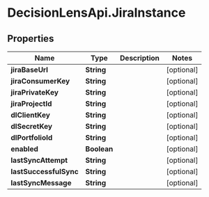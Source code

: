 # DecisionLensApi.JiraInstance

## Properties
Name | Type | Description | Notes
------------ | ------------- | ------------- | -------------
**jiraBaseUrl** | **String** |  | [optional] 
**jiraConsumerKey** | **String** |  | [optional] 
**jiraPrivateKey** | **String** |  | [optional] 
**jiraProjectId** | **String** |  | [optional] 
**dlClientKey** | **String** |  | [optional] 
**dlSecretKey** | **String** |  | [optional] 
**dlPortfolioId** | **String** |  | [optional] 
**enabled** | **Boolean** |  | [optional] 
**lastSyncAttempt** | **String** |  | [optional] 
**lastSuccessfulSync** | **String** |  | [optional] 
**lastSyncMessage** | **String** |  | [optional] 


